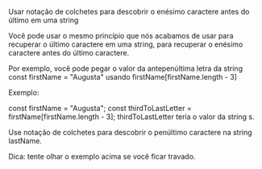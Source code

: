 Usar notação de colchetes para descobrir o enésimo caractere antes do último em uma string

Você pode usar o mesmo princípio que nós acabamos de usar para recuperar o último caractere em uma string, para recuperar o enésimo caractere antes do último caractere.

Por exemplo, você pode pegar o valor da antepenúltima letra da string const firstName = "Augusta" usando firstName[firstName.length - 3]

Exemplo:

const firstName = "Augusta";
const thirdToLastLetter = firstName[firstName.length - 3];
thirdToLastLetter teria o valor da string s.

Use notação de colchetes para descobrir o penúltimo caractere na string lastName.

Dica: tente olhar o exemplo acima se você ficar travado.